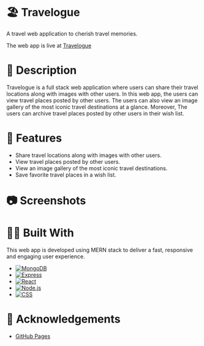 #  🏖 Travelogue

A travel web application to cherish travel memories.

The web app is live at [Travelogue](https://abhithere.github.io/travelogue/)

# 📃 Description

Travelogue is a full stack web application where users can share their travel locations along with images with other users.
In this web app, the users can view travel places posted by other users.
The users can also view an image gallery of the most iconic travel destinations at a glance.
Moreover, The users can archive travel places posted by other users in their wish list.

# 🎯 Features

* Share travel locations along with images with other users. 
* View travel places posted by other users.
* View an image gallery of the most iconic travel destinations.
* Save favorite travel places in a wish list.

# 📷 Screenshots

# 👨‍💻 Built With

This web app is developed using MERN stack to deliver a fast, responsive and engaging user experience. 

* [![MongoDB][mongodb-shield]][mongodb-url]
* [![Express][express-shield]][express-url]
* [![React][react-shield]][react-url]
* [![Node.js][nodejs-shield]][nodejs-url]
* [![CSS][css-shield]][css-url]

# 📝 Acknowledgements

* [GitHub Pages](https://pages.github.com)

<!-- REFERENCE VARIABLES -->
[mongodb-shield]: https://img.shields.io/badge/MongoDB-%234ea94b.svg?style=for-the-badge&logo=mongodb&logoColor=white
[mongodb-url]: https://www.mongodb.com/
[express-shield]: https://img.shields.io/badge/express.js-%23404d59.svg?style=for-the-badge&logo=express&logoColor=%2361DAFB
[express-url]: https://expressjs.com/
[react-shield]: https://img.shields.io/badge/react-%2320232a.svg?style=for-the-badge&logo=react&logoColor=%2361DAFB
[react-url]: https://reactjs.org/
[nodejs-shield]: https://img.shields.io/badge/node.js-6DA55F?style=for-the-badge&logo=node.js&logoColor=white
[nodejs-url]: https://nodejs.org/en/
[css-shield]: https://img.shields.io/badge/css3-%231572B6.svg?style=for-the-badge&logo=css3&logoColor=white
[css-url]: https://www.w3.org/Style/CSS/Overview.en.html
